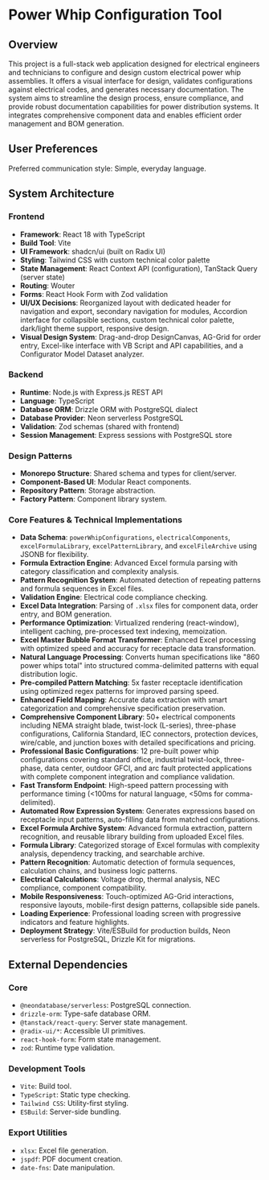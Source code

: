 # Power Whip Configuration Tool

## Overview
This project is a full-stack web application designed for electrical engineers and technicians to configure and design custom electrical power whip assemblies. It offers a visual interface for design, validates configurations against electrical codes, and generates necessary documentation. The system aims to streamline the design process, ensure compliance, and provide robust documentation capabilities for power distribution systems. It integrates comprehensive component data and enables efficient order management and BOM generation.

## User Preferences
Preferred communication style: Simple, everyday language.

## System Architecture

### Frontend
- **Framework**: React 18 with TypeScript
- **Build Tool**: Vite
- **UI Framework**: shadcn/ui (built on Radix UI)
- **Styling**: Tailwind CSS with custom technical color palette
- **State Management**: React Context API (configuration), TanStack Query (server state)
- **Routing**: Wouter
- **Forms**: React Hook Form with Zod validation
- **UI/UX Decisions**: Reorganized layout with dedicated header for navigation and export, secondary navigation for modules, Accordion interface for collapsible sections, custom technical color palette, dark/light theme support, responsive design.
- **Visual Design System**: Drag-and-drop DesignCanvas, AG-Grid for order entry, Excel-like interface with VB Script and API capabilities, and a Configurator Model Dataset analyzer.

### Backend
- **Runtime**: Node.js with Express.js REST API
- **Language**: TypeScript
- **Database ORM**: Drizzle ORM with PostgreSQL dialect
- **Database Provider**: Neon serverless PostgreSQL
- **Validation**: Zod schemas (shared with frontend)
- **Session Management**: Express sessions with PostgreSQL store

### Design Patterns
- **Monorepo Structure**: Shared schema and types for client/server.
- **Component-Based UI**: Modular React components.
- **Repository Pattern**: Storage abstraction.
- **Factory Pattern**: Component library system.

### Core Features & Technical Implementations
- **Data Schema**: `powerWhipConfigurations`, `electricalComponents`, `excelFormulaLibrary`, `excelPatternLibrary`, and `excelFileArchive` using JSONB for flexibility.
- **Formula Extraction Engine**: Advanced Excel formula parsing with category classification and complexity analysis.
- **Pattern Recognition System**: Automated detection of repeating patterns and formula sequences in Excel files.
- **Validation Engine**: Electrical code compliance checking.
- **Excel Data Integration**: Parsing of `.xlsx` files for component data, order entry, and BOM generation.
- **Performance Optimization**: Virtualized rendering (react-window), intelligent caching, pre-processed text indexing, memoization.
- **Excel Master Bubble Format Transformer**: Enhanced Excel processing with optimized speed and accuracy for receptacle data transformation.
- **Natural Language Processing**: Converts human specifications like "860 power whips total" into structured comma-delimited patterns with equal distribution logic.
- **Pre-compiled Pattern Matching**: 5x faster receptacle identification using optimized regex patterns for improved parsing speed.
- **Enhanced Field Mapping**: Accurate data extraction with smart categorization and comprehensive specification preservation.
- **Comprehensive Component Library**: 50+ electrical components including NEMA straight blade, twist-lock (L-series), three-phase configurations, California Standard, IEC connectors, protection devices, wire/cable, and junction boxes with detailed specifications and pricing.
- **Professional Basic Configurations**: 12 pre-built power whip configurations covering standard office, industrial twist-lock, three-phase, data center, outdoor GFCI, and arc fault protected applications with complete component integration and compliance validation.
- **Fast Transform Endpoint**: High-speed pattern processing with performance timing (<100ms for natural language, <50ms for comma-delimited).
- **Automated Row Expression System**: Generates expressions based on receptacle input patterns, auto-filling data from matched configurations.
- **Excel Formula Archive System**: Advanced formula extraction, pattern recognition, and reusable library building from uploaded Excel files.
- **Formula Library**: Categorized storage of Excel formulas with complexity analysis, dependency tracking, and searchable archive.
- **Pattern Recognition**: Automatic detection of formula sequences, calculation chains, and business logic patterns.
- **Electrical Calculations**: Voltage drop, thermal analysis, NEC compliance, component compatibility.
- **Mobile Responsiveness**: Touch-optimized AG-Grid interactions, responsive layouts, mobile-first design patterns, collapsible side panels.
- **Loading Experience**: Professional loading screen with progressive indicators and feature highlights.
- **Deployment Strategy**: Vite/ESBuild for production builds, Neon serverless for PostgreSQL, Drizzle Kit for migrations.

## External Dependencies

### Core
- `@neondatabase/serverless`: PostgreSQL connection.
- `drizzle-orm`: Type-safe database ORM.
- `@tanstack/react-query`: Server state management.
- `@radix-ui/*`: Accessible UI primitives.
- `react-hook-form`: Form state management.
- `zod`: Runtime type validation.

### Development Tools
- `Vite`: Build tool.
- `TypeScript`: Static type checking.
- `Tailwind CSS`: Utility-first styling.
- `ESBuild`: Server-side bundling.

### Export Utilities
- `xlsx`: Excel file generation.
- `jspdf`: PDF document creation.
- `date-fns`: Date manipulation.